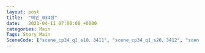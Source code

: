 ```yaml
---
layout: post
title:  "메인_034장"
date:   2021-04-11 07:00:00 +0000
categories: Main
Tags: Story Main
SceneCode: ["scene_cp34_q1_s10、3411", "scene_cp34_q1_s20、3412", "scene_cp34_q2_s10、3421", "scene_cp34_q2_s20、3422", "scene_cp34_q3_s10、3431", "scene_cp34_q3_s20、3432", "scene_cp34_q4_s10、3441", "scene_cp34_q4_s20、3442", "scene_cp34_q4_s30、3443"]
---
```

